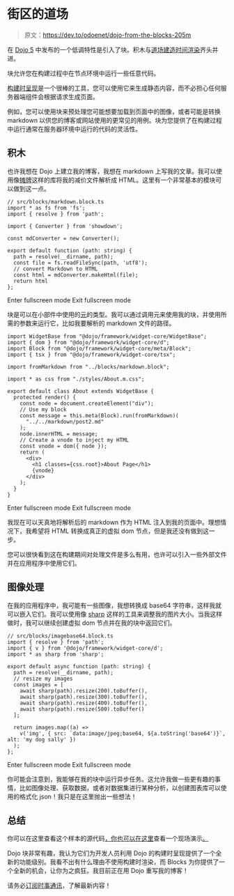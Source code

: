 # 街区的道场

> 原文：<https://dev.to/odoenet/dojo-from-the-blocks-205m>

在 [Dojo 5](https://dojo.io/blog/2019/01/29/2019-01-29-Version-5-Dojo/) 中发布的一个低调特性是引入了块。积木与[道场建造时间渲染](https://learn-dojo.com/build-time-rendering-in-dojo/)齐头并进。

块允许您在构建过程中在节点环境中运行一些任意代码。

[构建时呈现](https://dev.to/odoenet/build-time-rendering-in-dojo-i6e)是一个很棒的工具，您可以使用它来生成静态内容，而不必担心任何服务器端组件会根据请求生成页面。

例如，您可以使用块来预处理您可能想要加载到页面中的图像，或者可能是转换 markdown 以供您的博客或网站使用的更常见的用例。块为您提供了在构建过程中运行通常在服务器环境中运行的代码的灵活性。

## 积木

也许我想在 Dojo 上建立我的博客，我想在 markdown 上写我的文章。我可以使用像[摊牌](https://github.com/showdownjs/showdown)这样的库将我的减价文件解析成 HTML。这里有一个非常基本的模块可以做到这一点。

```
// src/blocks/markdown.block.ts
import * as fs from 'fs';
import { resolve } from 'path';

import { Converter } from 'showdown';

const mdConverter = new Converter();

export default function (path: string) {
  path = resolve(__dirname, path);
  const file = fs.readFileSync(path, 'utf8');
  // convert Markdown to HTML
  const html = mdConverter.makeHtml(file);
  return html
}; 
```

Enter fullscreen mode Exit fullscreen mode

块是可以在小部件中使用的[元](https://github.com/dojo/framework/tree/master/src/widget-core#meta-configuration)的类型。我可以通过调用元来使用我的块，并使用所需的参数来运行它，比如我要解析的 markdown 文件的路径。

```
import WidgetBase from "@dojo/framework/widget-core/WidgetBase";
import { dom } from "@dojo/framework/widget-core/d";
import Block from "@dojo/framework/widget-core/meta/Block";
import { tsx } from "@dojo/framework/widget-core/tsx";

import fromMarkdown from "../blocks/markdown.block";

import * as css from "./styles/About.m.css";

export default class About extends WidgetBase {
  protected render() {
    const node = document.createElement("div");
    // Use my block
    const message = this.meta(Block).run(fromMarkdown)(
      "../../markdown/post2.md"
    );
    node.innerHTML = message;
    // Create a vnode to inject my HTML
    const vnode = dom({ node });
    return (
      <div>
        <h1 classes={css.root}>About Page</h1>
        {vnode}
      </div>
    );
  }
} 
```

Enter fullscreen mode Exit fullscreen mode

我现在可以天真地将解析后的 markdown 作为 HTML 注入到我的页面中。理想情况下，我希望将 HTML 转换成真正的虚拟 dom 节点，但是我还没有做到这一步。

您可以很快看到这在构建期间对处理文件是多么有用，也许可以引入一些外部文件并在应用程序中使用它们。

## 图像处理

在我的应用程序中，我可能有一些图像，我想转换成 base64 字符串，这样我就可以嵌入它们。我可以使用像 [sharp](https://github.com/lovell/sharp) 这样的工具来调整我的图片大小。当我这样做时，我可以继续创建虚拟 dom 节点并在我的块中返回它们。

```
// src/blocks/imagebase64.block.ts
import { resolve } from 'path';
import { v } from '@dojo/framework/widget-core/d';
import * as sharp from 'sharp';

export default async function (path: string) {
  path = resolve(__dirname, path);
  // resize my images
  const images = [
    await sharp(path).resize(200).toBuffer(),
    await sharp(path).resize(300).toBuffer(),
    await sharp(path).resize(400).toBuffer(),
    await sharp(path).resize(500).toBuffer()
  ];

  return images.map((a) =>
    v('img', { src: `data:image/jpeg;base64, ${a.toString('base64')}`, alt: 'my dog sally' })
  );
}; 
```

Enter fullscreen mode Exit fullscreen mode

你可能会注意到，我能够在我的块中运行异步任务。这允许我做一些更有趣的事情，比如图像处理、获取数据，或者对数据集进行某种分析，以创建图表库可以使用的格式化 json！我只是在这里抛出一些想法！

## 总结

你可以在这里查看这个样本的源代码[，你也可以在这里](https://github.com/odoe/learning-dojo-blocks)查看一个现场演示[。](https://learning-dojo-blocks.surge.sh)

Dojo 块非常有趣，我认为它们为开发人员利用 Dojo 的构建时呈现提供了一个全新的功能级别。我看不出有什么理由不使用构建时渲染，而 Blocks 为你提供了一个全新的机会，让你为之疯狂。我目前正在用 Dojo 重写我的博客！

请务必[订阅时事通讯](https://learn-dojo.com/sign-up/)，了解最新内容！